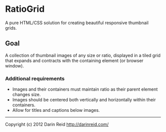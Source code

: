 # RatioGrid
A pure HTML/CSS solution for creating beautiful responsive thumbnail grids.
	
## Goal
A collection of thumbnail images of any size or ratio, displayed in a tiled grid that expands and contracts with the containing element (or browser window).

### Additional requirements
* Images and their containers must maintain ratio as their parent element changes size.
* Images should be centered both vertically and horizontally within their containers.
* Allow for titles and captions below images.

* * *
Copyright (c) 2012 Darin Reid http://darinreid.com/